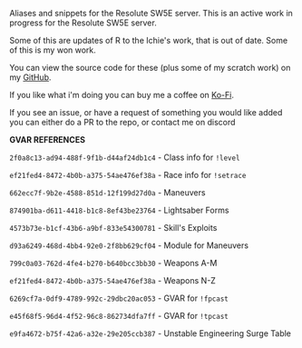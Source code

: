Aliases and snippets for the Resolute SW5E server. This is an active work in progress for the Resolute SW5E server.

Some of this are updates of R to the Ichie's work, that is out of date. Some of this is my won work. 

You can view the source code for these (plus some of my scratch work) on my [GitHub](https://github.com/Corvux89/Corvux-Avrae-Aliases).

If you like what i'm doing you can buy me a coffee on [Ko-Fi](https://ko-fi.com/corvux).

If you see an issue, or have a request of something you would like added you can either do a PR to the repo, or contact me on discord

**GVAR REFERENCES**

`2f0a8c13-ad94-488f-9f1b-d44af24db1c4` - Class info for `!level`

`ef21fed4-8472-4b0b-a375-54ae476ef38a` - Race info for `!setrace`

`662ecc7f-9b2e-4588-851d-12f199d27d0a` - Maneuvers

`874901ba-d611-4418-b1c8-8ef43be23764` - Lightsaber Forms

`4573b73e-b1cf-43b6-a9bf-833e54300781` - Skill's Exploits

`d93a6249-468d-4bb4-92e0-2f8bb629cf04` - Module for Maneuvers

`799c0a03-762d-4fe4-b270-b640bcc3bb30` - Weapons A-M

`ef21fed4-8472-4b0b-a375-54ae476ef38a` - Weapons N-Z

`6269cf7a-0df9-4789-992c-29dbc20ac053` - GVAR for `!fpcast`

`e45f68f5-96d4-4f52-96c8-862734dfa7ff` - GVAR for `!tpcast`

`e9fa4672-b75f-42a6-a32e-29e205ccb387` - Unstable Engineering Surge Table